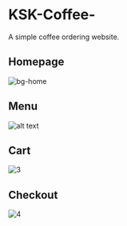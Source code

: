 # KSK-Coffee-
A simple coffee ordering website.

<h2> Homepage </h2>

![bg-home](https://user-images.githubusercontent.com/108999846/192830342-7d084ada-0d72-46ee-bc3b-e50df59e97a4.jpg)

<h2> Menu </h2>

![alt text](http://user-images.githubusercontent.com/108999846/193003693-71f76959-7fa9-4af9-b0d3-86afc64b2a5f.PNG)

<h2> Cart </h2>

![3](https://user-images.githubusercontent.com/108999846/193004160-28bf4d04-e254-4f94-aa23-703a4ce3eee1.PNG)

<h2> Checkout </h2>

![4](https://user-images.githubusercontent.com/108999846/193004573-6283b761-2fbf-4128-af1d-e2def1b50cc0.PNG)
